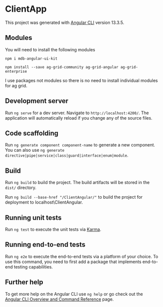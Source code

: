 # ClientApp

This project was generated with [Angular CLI](https://github.com/angular/angular-cli) version 13.3.5.

## Modules
You will need to install the following modules

`npm i mdb-angular-ui-kit`

`npm install --save ag-grid-community ag-grid-angular ag-grid-enterprise`

I use packages not modules so there is no need to install individual modules for ag grid.

## Development server

Run `ng serve` for a dev server. Navigate to `http://localhost:4200/`. The application will automatically reload if you change any of the source files.

## Code scaffolding

Run `ng generate component component-name` to generate a new component. You can also use `ng generate directive|pipe|service|class|guard|interface|enum|module`.

## Build

Run `ng build` to build the project. The build artifacts will be stored in the `dist/` directory.

Run `ng build --base-href "/ClientAngular/"` to build the project for deployment to localhost\ClientAngular.

## Running unit tests

Run `ng test` to execute the unit tests via [Karma](https://karma-runner.github.io).

## Running end-to-end tests

Run `ng e2e` to execute the end-to-end tests via a platform of your choice. To use this command, you need to first add a package that implements end-to-end testing capabilities.

## Further help

To get more help on the Angular CLI use `ng help` or go check out the [Angular CLI Overview and Command Reference](https://angular.io/cli) page.
